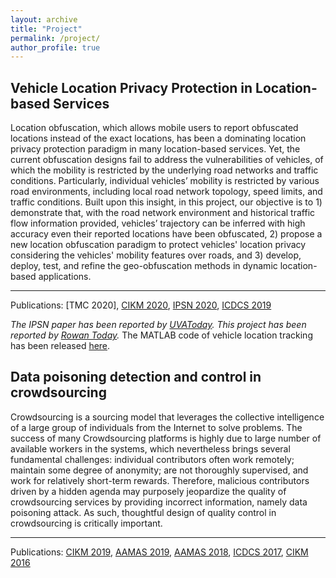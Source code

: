 ```yaml
---
layout: archive
title: "Project"
permalink: /project/
author_profile: true
---
```


Vehicle Location Privacy Protection in Location-based Services
------
Location obfuscation, which allows mobile users to report obfuscated locations instead of the exact locations, has been a dominating location privacy protection paradigm in many location-based services. Yet, the current obfuscation designs fail to address the vulnerabilities of vehicles, of which the mobility is restricted by the underlying road networks and traffic conditions. Particularly, individual vehicles’ mobility is restricted by various road environments, including local road network topology, speed limits, and traffic conditions. Built upon this insight, in this project, our objective is to 1) demonstrate that, with the road network environment and historical traffic flow information provided, vehicles’ trajectory can be inferred with high accuracy even their reported locations have been obfuscated, 2) propose a new location obfuscation paradigm to protect vehicles' location privacy considering the vehicles' mobility features over roads, and 3) develop, deploy, test, and refine the geo-obfuscation methods in dynamic location-based applications.

------
Publications: 
[TMC 2020], 
[CIKM 2020](https://dl.acm.org/doi/abs/10.1145/3340531.3411863), 
[IPSN 2020](https://ieeexplore.ieee.org/abstract/document/9111047), 
[ICDCS 2019](https://ieeexplore.ieee.org/document/8885076)

*The IPSN paper has been reported by [UVAToday](https://news.virginia.edu/content/your-data-collected-constantly-graduate-student-wants-protect-you).*
*This project has been reported by [Rowan Today](https://today.rowan.edu/news/2021/02/protecting-app-based-worker-privacy.html).*
The MATLAB code of vehicle location tracking has been released [here](https://github.com/chenxiq1986/vehicle-traffic-flow-aware-attack). 


Data poisoning detection and control in crowdsourcing
------
Crowdsourcing is a sourcing model that leverages the collective intelligence of a large group of individuals from the Internet to solve problems. The success of many Crowdsourcing platforms is highly due to large number of available workers in the systems, which nevertheless brings several fundamental challenges: individual contributors often work remotely; maintain some degree of anonymity; are not thoroughly supervised, and work for relatively short-term rewards. Therefore, malicious contributors driven by a hidden agenda may purposely jeopardize the quality of crowdsourcing services by providing incorrect information, namely data poisoning attack. As such, thoughtful design of quality control in crowdsourcing is critically important. 

------
Publications: 
[CIKM 2019](https://dl.acm.org/doi/abs/10.1145/3357384.3357933), 
[AAMAS 2019](https://dl.acm.org/doi/10.5555/3306127.3331720), 
[AAMAS 2018](https://dl.acm.org/doi/10.5555/3237383.3237922), 
[ICDCS 2017](https://ieeexplore.ieee.org/abstract/document/7980057),
[CIKM 2016](https://dl.acm.org/doi/abs/10.1145/2983323.2983830)

